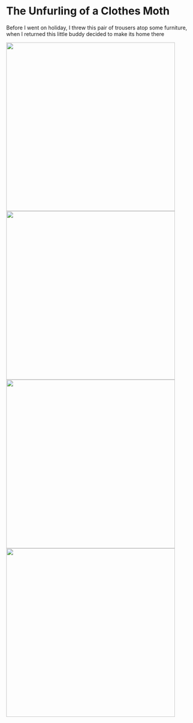# The Unfurling of a Clothes Moth

Before I went on holiday, I threw this pair of trousers atop some furniture, when I returned this little buddy decided to make its home there

<img src=".pix/clothes_moth1.avif" style="width:450px; height: auto;">
<img src=".pix/clothes_moth2.avif" style="width:450px; height: auto;">
<img src=".pix/clothes_moth3.avif" style="width:450px; height: auto;">
<img src=".pix/clothes_moth4.avif" style="width:450px; height: auto;">
